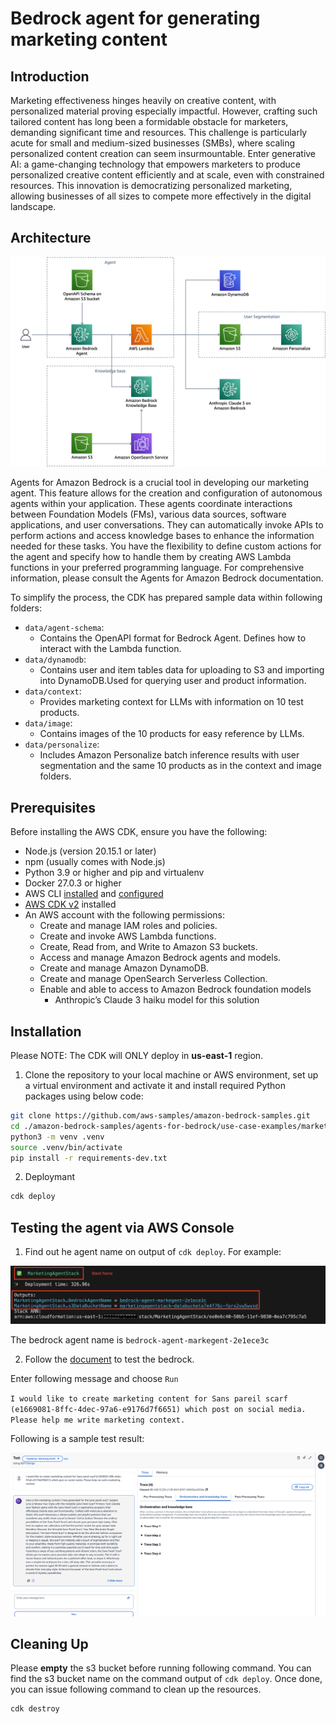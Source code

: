 
# Bedrock agent for generating marketing content

## Introduction

Marketing effectiveness hinges heavily on creative content, with personalized material proving especially impactful. However, crafting such tailored content has long been a formidable obstacle for marketers, demanding significant time and resources. This challenge is particularly acute for small and medium-sized businesses (SMBs), where scaling personalized content creation can seem insurmountable. Enter generative AI: a game-changing technology that empowers marketers to produce personalized creative content efficiently and at scale, even with constrained resources. This innovation is democratizing personalized marketing, allowing businesses of all sizes to compete more effectively in the digital landscape.


## Architecture

![Architecture](./images/architecture.png)

Agents for Amazon Bedrock is a crucial tool in developing our marketing agent. This feature allows for the creation and configuration of autonomous agents within your application. These agents coordinate interactions between Foundation Models (FMs), various data sources, software applications, and user conversations. They can automatically invoke APIs to perform actions and access knowledge bases to enhance the information needed for these tasks. You have the flexibility to define custom actions for the agent and specify how to handle them by creating AWS Lambda functions in your preferred programming language. For comprehensive information, please consult the Agents for Amazon Bedrock documentation.

To simplify the process, the CDK has prepared sample data within following folders:

- `data/agent-schema`:
  - Contains the OpenAPI format for Bedrock Agent. Defines how to interact with the Lambda function.
- `data/dynamodb`:
  - Contains user and item tables data for uploading to S3 and importing into DynamoDB.Used for querying user and product information.
- `data/context`:
  - Provides marketing context for LLMs with information on 10 test products.
- `data/image`:
  - Contains images of the 10 products for easy reference by LLMs.
- `data/personalize`:
  - Includes Amazon Personalize batch inference results with user segmentation and the same 10 products as in the context and image folders.


## Prerequisites

Before installing the AWS CDK, ensure you have the following:

- Node.js (version 20.15.1 or later)
- npm (usually comes with Node.js)
- Python 3.9 or higher and pip and virtualenv
- Docker 27.0.3 or higher
- AWS CLI [installed](https://docs.aws.amazon.com/cli/latest/userguide/getting-started-install.html) and [configured](https://docs.aws.amazon.com/cli/latest/userguide/cli-chap-configure.html)
- [AWS CDK v2](https://docs.aws.amazon.com/cdk/v2/guide/getting_started.html#getting_started_install) installed
- An AWS account with the following permissions:
  - Create and manage IAM roles and policies.
  - Create and invoke AWS Lambda functions.
  - Create, Read from, and Write to Amazon S3 buckets.
  - Access and manage Amazon Bedrock agents and models.
  - Create and manage Amazon DynamoDB.
  - Create and manage OpenSearch Serverless Collection.
  - Enable and able to access to Amazon Bedrock foundation models 
    - Anthropic’s Claude 3 haiku model for this solution

## Installation

Please NOTE: The CDK will ONLY deploy in **us-east-1** region.

1. Clone the repository to your local machine or AWS environment, set up a virtual environment and activate it and install required Python packages using below code:
```bash
git clone https://github.com/aws-samples/amazon-bedrock-samples.git
cd ./amazon-bedrock-samples/agents-for-bedrock/use-case-examples/marketing-agent
python3 -m venv .venv
source .venv/bin/activate
pip install -r requirements-dev.txt
```

2. Deploymant

```bash
cdk deploy
```

## Testing the agent via AWS Console

1. Find out he agent name on output of `cdk deploy`. For example:

![BedrockAgentName](./images/cdk-output.png)

The bedrock agent name is `bedrock-agent-markegent-2e1ece3c`

2. Follow the [document](https://docs.aws.amazon.com/bedrock/latest/userguide/agents-test.html) to test the bedrock.


Enter following message and choose `Run`

`I would like to create marketing content for Sans pareil scarf (e1669081-8ffc-4dec-97a6-e9176d7f6651) which post on social media. Please help me write marketing context.`

Following is a sample test result:

![BedRockTestResult](./images/test-result.png)


## Cleaning Up

Please **empty** the s3 bucket before running following command. You can find the s3 bucket name on the command output of `cdk deploy`. Once done, you can issue following command to clean up the resources.

```bash
cdk destroy
```

